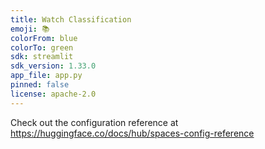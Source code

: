 ```yaml
---
title: Watch Classification
emoji: 📚
colorFrom: blue
colorTo: green
sdk: streamlit
sdk_version: 1.33.0
app_file: app.py
pinned: false
license: apache-2.0
---
```


Check out the configuration reference at https://huggingface.co/docs/hub/spaces-config-reference

